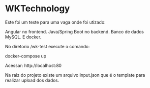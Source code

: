 # WKTechnology

Este foi um teste para uma vaga onde foi utizado:

Angular no frontend.
Java/Spring Boot no backend.
Banco de dados MySQL.
E docker.

No diretorio /wk-test execute o comando:

docker-compose up

Acessar:
http://localhost:80

Na raiz do projeto existe um arquivo input.json que é o template para realizar upload dos dados.
